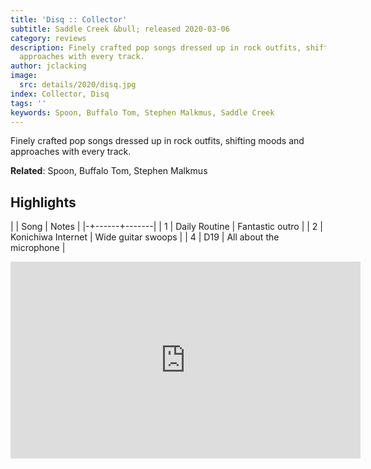 ```yaml
---
title: 'Disq :: Collector'
subtitle: Saddle Creek &bull; released 2020-03-06
category: reviews
description: Finely crafted pop songs dressed up in rock outfits, shifting moods and
  approaches with every track.
author: jclacking
image:
  src: details/2020/disq.jpg
index: Collector, Disq
tags: ''
keywords: Spoon, Buffalo Tom, Stephen Malkmus, Saddle Creek
---
```

Finely crafted pop songs dressed up in rock outfits, shifting moods and approaches with every track.<!--more-->

**Related**: Spoon, Buffalo Tom, Stephen Malkmus

## Highlights

| | Song | Notes |
|-+------+-------|
| 1 | Daily Routine | Fantastic outro |
| 2 | Konichiwa Internet | Wide guitar swoops |
| 4 | D19 | All about the microphone |

<div class="tlo-detail-video"><iframe width="560" height="315" src="https://www.youtube.com/embed/_Xv1JByUZ9E" frameborder="0" allow="autoplay; encrypted-media" allowfullscreen></iframe></div>

